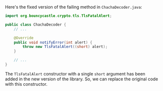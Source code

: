 Here's the fixed version of the failing method in `ChachaDecoder.java`:

```java
import org.bouncycastle.crypto.tls.TlsFatalAlert;

public class ChachaDecoder {
    // ...

    @Override
    public void notifyError(int alert) {
        throw new TlsFatalAlert((short) alert);
    }

    // ...
}
```

The `TlsFatalAlert` constructor with a single `short` argument has been added in the new version of the library. So, we can replace the original code with this constructor.